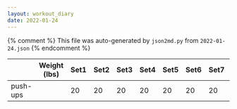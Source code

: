 ```yaml
---
layout: workout_diary
date: 2022-01-24
---
```


{% comment %}
    This file was auto-generated by `json2md.py` from `2022-01-24.json`
{% endcomment %}

|                             | Weight (lbs) | Set1 | Set2 | Set3 | Set4 | Set5 | Set6 | Set7 | Set8 | Set9 | Set10 | Set11 | Set12 |
|-----------------------------|--------------|------|------|------|------|------|------|------|------|------|-------|-------|-------|
| push-ups |  | 20 | 20 | 20 | 20 | 20 | 20 | 20 | 20 | 20 | 20 | 20 | 20 |
